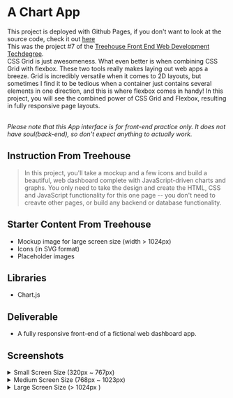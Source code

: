 # A Chart App

This project is deployed with Github Pages, if you don't want to look at the source code, check it out [here](https://patrickmao93.github.io/techdegree-project-7/) <br>
This was the project #7 of the [Treehouse Front End Web Development Techdegree](https://teamtreehouse.com/techdegree/front-end-web-development-2). <br>
CSS Grid is just awesomeness. What even better is when combining CSS Grid with flexbox. These two tools really makes laying out web apps a breeze. Grid is incredibly versatile when it comes to 2D layouts, but sometimes I find it to be tedious when a container just contains several elements in one direction, and this is where flexbox comes in handy! In this project, you will see the combined power of CSS Grid and Flexbox, resulting in fully responsive page layouts.<br><br>

_Please note that this App interface is for front-end practice only. It does not have soul(back-end), so don't expect anything to actually work._

## Instruction From Treehouse

> In this project, you'll take a mockup and a few icons and build a beautiful, web dashboard complete with JavaScript-driven charts and graphs. You only need to take the design and create the HTML, CSS and JavaScript functionality for this one page -- you don't need to creavte other pages, or build any backend or database functionality.

## Starter Content From Treehouse

- Mockup image for large screen size (width > 1024px)
- Icons (in SVG format)
- Placeholder images

## Libraries

- Chart.js

## Deliverable

- A fully responsive front-end of a fictional web dashboard app.

## Screenshots

<details><summary>Small Screen Size (320px ~ 767px)</summary>
    <img src="screenshots/phone.png" alt="Screenshot Small">
</details>
<details><summary>Medium Screen Size (768px ~ 1023px)</summary>
    <img src="screenshots/tablet.png" alt="Screenshot Medium">
</details>
<details><summary>Large Screen Size (> 1024px )</summary>
    <img src="screenshots/desktop.png" alt="Screenshot Large">
</details>
